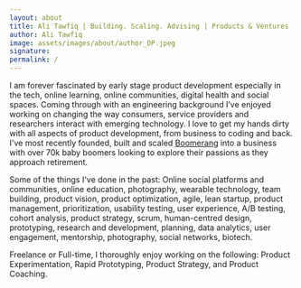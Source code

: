 ```yaml
---
layout: about
title: Ali Tawfiq | Building. Scaling. Advising | Products & Ventures
author: Ali Tawfiq
image: assets/images/about/author_DP.jpeg
signature: 
permalink: /
---
```



I am forever fascinated by early stage product development especially in the tech, online learning, online communities, digital health and social spaces. Coming through with an engineering background I’ve enjoyed working on changing the way consumers, service providers and researchers interact with emerging technology. I love to get my hands dirty with all aspects of product development, from business to coding and back. I've most recently founded, built and scaled <a href="https://www.goboomerang.com" target="_blank">Boomerang</a> into a business with over 70k baby boomers looking to explore their passions as they approach retirement. 

Some of the things I've done in the past: 
Online social platforms and communities, online education, photography, wearable technology, team building, product vision, product optimization, agile, lean startup, product management, prioritization, usability testing, user experience, A/B testing, cohort analysis, product strategy, scrum, human-centred design, prototyping, research and development, planning, data analytics, user engagement, mentorship, photography, social networks, biotech.

Freelance or Full-time, I thoroughly enjoy working on the following: Product Experimentation, Rapid Prototyping, Product Strategy, and Product Coaching. 
